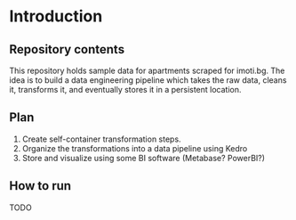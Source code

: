 # Introduction

## Repository contents

This repository holds sample data for apartments scraped for imoti.bg. The idea is to build a data engineering pipeline
which takes the raw data, cleans it, transforms it, and eventually stores it in a persistent location.

## Plan

1. Create self-container transformation steps.
2. Organize the transformations into a data pipeline using Kedro
3. Store and visualize using some BI software (Metabase? PowerBI?)

## How to run

TODO
